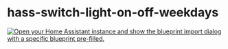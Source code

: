 # hass-switch-light-on-off-weekdays

<a href="https://my.home-assistant.io/redirect/blueprint_import/?blueprint_url=https%3A%2F%2Fgithub.com%2FAgezeram-Fr%2Fhass-switch-light-on-off-weekdays%2Fblob%2Fmain%2Fswitch-light-on-off-weekdays.yaml" target="_blank"><img src="https://my.home-assistant.io/badges/blueprint_import.svg" alt="Open your Home Assistant instance and show the blueprint import dialog with a specific blueprint pre-filled." /></a>
